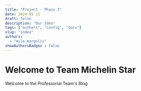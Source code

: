```yaml
---
title: "Project - Phase I"
date: 2024-05-11
draft: false
description: "Our Idea"
tags: ["authors", "config", "docs"]
slug: "index"
authors:
  - "milo_margolis"
showAuthorsBadges : false
---
```


# Welcome to Team Michelin Star

Welcome to the Professorial Team's Blog
